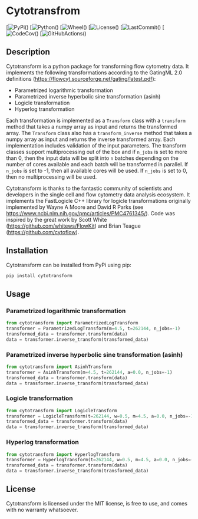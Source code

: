 # Cytotransfrom

[![PyPi]()()
[![Python]()()
[![Wheel]()()
[![License]()()
[![LastCommit]()()
[![CodeCov]()()
[![GitHubActions]()()

## Description

Cytotransform is a python package for transforming flow cytometry data. It implements the following transformations
according to the GatingML 2.0 definitions (https://flowcyt.sourceforge.net/gating/latest.pdf):

- Parametrized logarithmic transformation
- Parametrized inverse hyperbolic sine transformation (asinh)
- Logicle transformation
- Hyperlog transformation

Each transformation is implemented as a `Transform` class with a `transform` method that takes a numpy array as input
and returns the transformed array. The `Transform` class also has a `transform_inverse` method that takes a numpy array
as input and returns the inverse transformed array. Each implementation includes validation of the input parameters. The
transform classes support multiprocessing out of the box and if `n_jobs` is set to more than 0, then the input data will
be split into `n` batches depending on the number of cores available and each batch will be transformed in parallel.
If `n_jobs` is set to -1, then all available cores will be used. If `n_jobs` is set to 0, then no multiprocessing will
be used.

Cytotransform is thanks to the fantastic community of scientists and developers in the single cell and flow
cytometry data analysis ecosystem. It implements the FastLogicle C++ library for logicle transformations
originally implemented by Wayne A Moore and David R Parks (see https://www.ncbi.nlm.nih.gov/pmc/articles/PMC4761345/).
Code was inspired by the great work by Scott White (https://github.com/whitews/FlowKit) and Brian Teague
(https://github.com/cytoflow).

## Installation

Cytotransform can be installed from PyPi using pip:

```bash
pip install cytotransform
```

## Usage

### Parametrized logarithmic transformation

```python
from cytotransform import ParametrizedLogTransform
transformer = ParametrizedLogTransform(m=4.5, t=262144, n_jobs=-1)
transformed_data = transformer.transform(data)
data = transformer.inverse_transform(transformed_data)
```

### Parametrized inverse hyperbolic sine transformation (asinh)

```python
from cytotransform import AsinhTransform
transformer = AsinhTransform(m=4.5, t=262144, a=0.0, n_jobs=-1)
transformed_data = transformer.transform(data)
data = transformer.inverse_transform(transformed_data)
```

### Logicle transformation

```python
from cytotransform import LogicleTransform
transformer = LogicleTransform(t=262144, w=0.5, m=4.5, a=0.0, n_jobs=-1)
transformed_data = transformer.transform(data)
data = transformer.inverse_transform(transformed_data)
```

### Hyperlog transformation

```python
from cytotransform import HyperlogTransform
transformer = HyperlogTransform(t=262144, w=0.5, m=4.5, a=0.0, n_jobs=-1)
transformed_data = transformer.transform(data)
data = transformer.inverse_transform(transformed_data)
```

## License

Cytotransform is licensed under the MIT license, is free to use, and comes with no warranty whatsoever.

